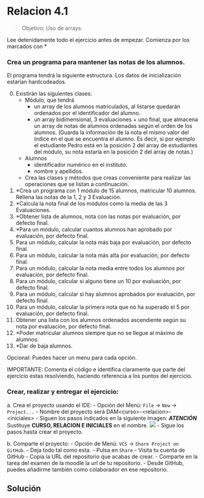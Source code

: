 # Relacion 4.1

>Objetivo: Uso de arrays.

Lee detenidamente todo el ejercicio antes de empezar. Comienza por los marcados con *

### Crea un programa para mantener las notas de los alumnos.  
El programa tendrá la siguiente estructura. Los datos de inicialización estarían hardcodeados.

0. Existirán las siguientes clases:
    - Módulo, que tendrá
        - un array de los alumnos matriculados, al listarse quedarán ordenados por el identificador del alumno.
        - un array bidimensional, 3 evaluaciones + uno final, que almacena un array de notas de alumnos ordenadas según el orden de los alumnos. (Guarda la información de la nota el mismo valor del índice en el que se encuentra el alumno. Es decir, si por ejemplo el estudiante Pedro está en la posición 2 del array de estudiantes del módulo, su nota estaría en la posición 2 del array de notas.) 
    - Alumnos
        - identificador numérico en el instituto. 
        - nombre y apellidos. 
    - Crea las clases y métodos que creas conveniente para realizar las operaciones que se listan a continuación.
1. *Crea un programa con 1 módulo de 15 alumnos, matricular 10 alumnos. Rellena las notas de la 1, 2 y 3 Evaluación.   
2. *Calcula la nota final de los módulos como la media de las 3 Evaluaciones.
3. *Obtener lista de alumnos, nota con las notas por evaluación, por defecto final. 
4. *Para un módulo, calcular cuantos alumnos han aprobado por evaluación, por defecto final. 
5. Para un módulo, calcular la nota más baja por evaluación, por defecto final.
6. Para un módulo, calcular la nota más alta por evaluación, por defecto final.
7. Para un módulo, calcular la nota media entre todos los alumnos por evaluación, por defecto final.
8. Para un módulo, calcular si alguno tiene un 10 por evaluación, por defecto final.
9. Para un módulo, calcular si hay alumnos aprobados por evaluación, por defecto final.
10. Para un módulo, calcular la primera nota que no ha superado el 5 por evaluación, por defecto final.
11. Obtener una lista con los alumnos ordenados ascendiente según su nota por evaluación, por defecto final.
12. *Poder matricular alumnos siempre que no se llegue al máximo de alumnos.
13. *Dar de baja alumnos. 

Opcional: Puedes hacer un menu para cada opción.

IMPORTANTE: Comenta el código e identifica claramente que parte del ejercicio estas resolviendo, haciendo referencia a los puntos del ejercicio.

### Crear, realizar y entregar el ejercicio:
a. Crea el proyecto usando el IDE:
    - Opción del Menú: `File` -> `New` -> `Project...`
    - Nombre del proyecto será DAM&lt;curso>-&lt;relacion>-&lt;iniciales>
    - Siguen los pasos indicados en la siguiente imagen: ***ATENCIÓN*** Sustituye **CURSO, RELACION E INICIALES** en el nombre.
      ![](./../../../resources/img/examen1/creaProyecto.png)
    - Sigue los pasos hasta crear el proyecto.

b. Comparte el proyecto:
    - Opción de Menú: `VCS` -> `Share Project on GitHub`.
        - Deja todo tal como esta.
        - Pulsa en `Share`
    - Visita tu cuenta de GitHub
        - Copia la URL del repositorio que acabas de crear.
        - Comparte en la tarea del examen de la moodle la url de tu repositorio.
    - Desde GitHub, puedes añadirme también como colaborador en ese repositorio.
## Solución
~~~ kt
